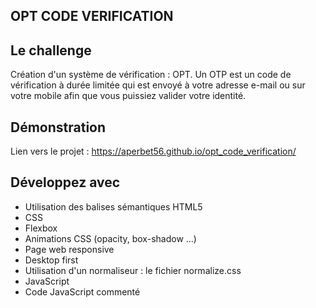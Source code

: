## OPT CODE VERIFICATION

## Le challenge

Création d'un système de vérification : OPT. Un OTP est un code de vérification à durée limitée qui est envoyé à votre adresse e-mail ou sur votre mobile afin que vous puissiez valider votre identité.

## Démonstration

Lien vers le projet : https://aperbet56.github.io/opt_code_verification/

## Développez avec

- Utilisation des balises sémantiques HTML5
- CSS
- Flexbox
- Animations CSS (opacity, box-shadow ...)
- Page web responsive
- Desktop first
- Utilisation d'un normaliseur : le fichier normalize.css
- JavaScript
- Code JavaScript commenté
